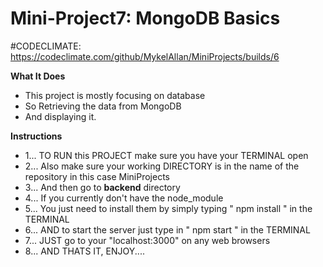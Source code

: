 # Mini-Project7: MongoDB Basics
#CODECLIMATE: https://codeclimate.com/github/MykelAllan/MiniProjects/builds/6


**What It Does**

- This project is mostly focusing on database
- So Retrieving the data from MongoDB
- And displaying it.

**Instructions**
- 1... TO RUN this PROJECT make sure you have your TERMINAL open
- 2... Also make sure your working DIRECTORY is in the name of the repository in this case MiniProjects
- 3... And then go to **backend** directory
- 4... If you currently don't have the node_module
- 5... You  just need to install them by simply typing " npm install " in the TERMINAL
- 6... AND to start the server just type in " npm start " in the TERMINAL
- 7... JUST go to your "localhost:3000" on any web browsers
- 8... AND THATS IT, ENJOY....
